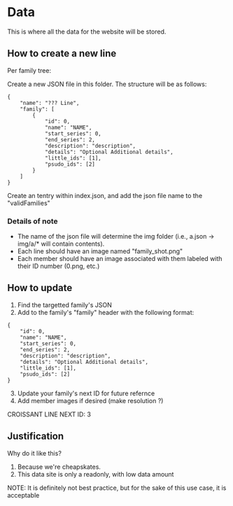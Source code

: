 # Data
This is where all the data for the website will be stored.

## How to create a new line
Per family tree:

Create a new JSON file in this folder. The structure will be as follows:
```
{
    "name": "??? Line",
    "family": [
        {
            "id": 0,
            "name": "NAME",
            "start_series": 0,
            "end_series": 2,
            "description": "description",
            "details": "Optional Additional details",
            "little_ids": [1],
            "psudo_ids": [2]
        }
    ]
}
```
Create an tentry within index.json, and add the json file name to the "validFamilies"
### Details of note
* The name of the json file will determine the img folder (i.e., a.json -> img/a/* will contain contents).
* Each line should have an image named "family_shot.png"
* Each member should have an image associated with them labeled with their ID number (0.png, etc.)

## How to update
1. Find the targetted family's JSON
2. Add to the family's "family" header with the following format:
```
{
    "id": 0,
    "name": "NAME",
    "start_series": 0,
    "end_series": 2,
    "description": "description",
    "details": "Optional Additional details",
    "little_ids": [1],
    "psudo_ids": [2]
}
```
3. Update your family's next ID for future refernce
4. Add member images if desired (make resolution ?)

CROISSANT LINE NEXT ID: 3

## Justification
Why do it like this?
1. Because we're cheapskates.
2. This data site is only a readonly, with low data amount 

NOTE: It is definitely not best practice, but for the sake of this use case, it is acceptable